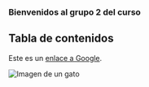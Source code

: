### **Bienvenidos al grupo 2 del curso** 
## Tabla de contenidos 



Este es un [enlace a Google](https://www.google.com).

![Imagen de un gato](https://www.shutterstock.com/image-photo/little-cat-kitten-isolated-on-260nw-124480816.jpg)
